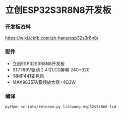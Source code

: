 # 立创ESP32S3R8N8开发板

### 开发板资料
https://wiki.lckfb.com/zh-hans/esp32s3r8n8/

### 配件
- 立创ESP32S3R8N8开发板
- ST7789V驱动 2.4寸LCD屏幕 240*320
- INMP441麦克风
- MAX98357A音频放大器+4Ω3W

### 编译
```bash
python scripts/release.py lichuang-esp32s3r8n8-lcd
```